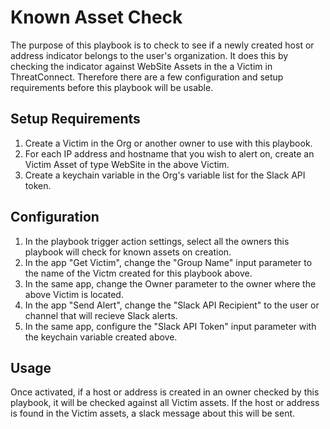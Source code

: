 # Known Asset Check

The purpose of this playbook is to check to see if a newly created host or address indicator belongs to the user's organization. It does this by checking the indicator against WebSite Assets in the a Victim in ThreatConnect. Therefore there are a few configuration and setup requirements before this playbook will be usable.

## Setup Requirements

1. Create a Victim in the Org or another owner to use with this playbook.
1. For each IP address and hostname that you wish to alert on, create an Victim Asset of type WebSite in the above Victim.
1. Create a keychain variable in the Org's variable list for the Slack API token.

## Configuration

1. In the playbook trigger action settings, select all the owners this playbook will check for known assets on creation.
1. In the app "Get Victim", change the "Group Name" input parameter to the name of the Victm created for this playbook above.
1. In the same app, change the Owner parameter to the owner where the above Victim is located.
1. In the app "Send Alert", change the "Slack API Recipient" to the user or channel that will recieve Slack alerts.
1. In the same app, configure the "Slack API Token" input parameter with the keychain variable created above.

## Usage

Once activated, if a host or address is created in an owner checked by this playbook, it will be checked against all Victim assets. If the host or address is found in the Victim assets, a slack message about this will be sent.
